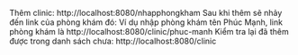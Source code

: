 Thêm clinic: http://localhost:8080/nhapphongkham
Sau khi thêm sẽ nhảy đến link của phòng khám đó:
Ví dụ nhập phòng khám tên Phúc Mạnh, link phòng khám là http://localhost:8080/clinic/phuc-manh
Kiểm tra lại đã thêm được trong danh sách chưa: http://localhost:8080/clinic
